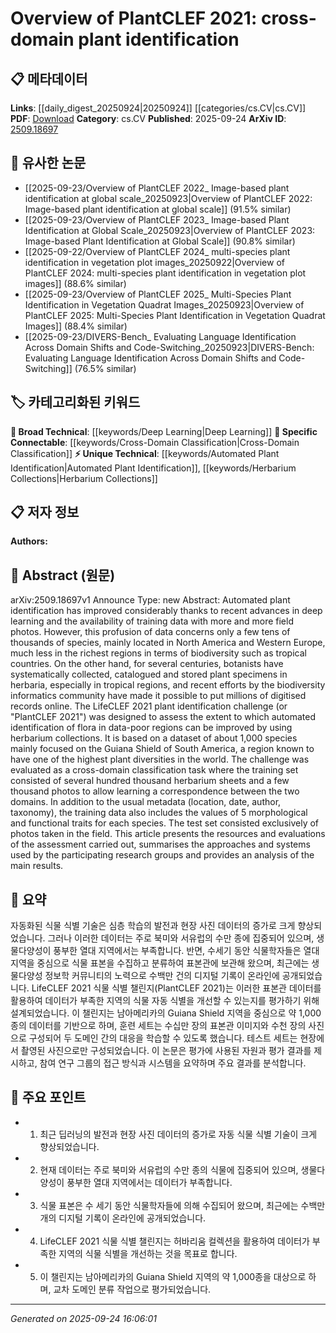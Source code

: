 <!-- KEYWORD_LINKING_METADATA:
{
  "processed_timestamp": "2025-09-24T16:06:01.403676",
  "vocabulary_version": "1.0",
  "selected_keywords": [
    "Deep Learning",
    "Automated Plant Identification",
    "Herbarium Collections",
    "Cross-Domain Classification"
  ],
  "rejected_keywords": [],
  "similarity_scores": {
    "Deep Learning": 0.85,
    "Automated Plant Identification": 0.8,
    "Herbarium Collections": 0.78,
    "Cross-Domain Classification": 0.77
  },
  "extraction_method": "AI_prompt_based",
  "budget_applied": true,
  "candidates_json": {
    "candidates": [
      {
        "surface": "Deep Learning",
        "canonical": "Deep Learning",
        "aliases": [],
        "category": "broad_technical",
        "rationale": "Deep Learning is a core technology enabling automated plant identification, linking to existing research in machine learning.",
        "novelty_score": 0.3,
        "connectivity_score": 0.9,
        "specificity_score": 0.5,
        "link_intent_score": 0.85
      },
      {
        "surface": "Automated Plant Identification",
        "canonical": "Automated Plant Identification",
        "aliases": [
          "Plant Identification"
        ],
        "category": "unique_technical",
        "rationale": "This is the central focus of the paper, offering unique insights into cross-domain identification methods.",
        "novelty_score": 0.7,
        "connectivity_score": 0.65,
        "specificity_score": 0.85,
        "link_intent_score": 0.8
      },
      {
        "surface": "Herbarium Collections",
        "canonical": "Herbarium Collections",
        "aliases": [
          "Herbarium Records"
        ],
        "category": "unique_technical",
        "rationale": "Herbarium Collections are crucial for training data in biodiversity-rich regions, linking to botanical data resources.",
        "novelty_score": 0.65,
        "connectivity_score": 0.7,
        "specificity_score": 0.8,
        "link_intent_score": 0.78
      },
      {
        "surface": "Cross-Domain Classification",
        "canonical": "Cross-Domain Classification",
        "aliases": [
          "Cross-Domain Learning"
        ],
        "category": "specific_connectable",
        "rationale": "Cross-Domain Classification is a key method used in the challenge, connecting to broader machine learning techniques.",
        "novelty_score": 0.55,
        "connectivity_score": 0.75,
        "specificity_score": 0.7,
        "link_intent_score": 0.77
      }
    ],
    "ban_list_suggestions": [
      "biodiversity",
      "photos",
      "metadata"
    ]
  },
  "decisions": [
    {
      "candidate_surface": "Deep Learning",
      "resolved_canonical": "Deep Learning",
      "decision": "linked",
      "scores": {
        "novelty": 0.3,
        "connectivity": 0.9,
        "specificity": 0.5,
        "link_intent": 0.85
      }
    },
    {
      "candidate_surface": "Automated Plant Identification",
      "resolved_canonical": "Automated Plant Identification",
      "decision": "linked",
      "scores": {
        "novelty": 0.7,
        "connectivity": 0.65,
        "specificity": 0.85,
        "link_intent": 0.8
      }
    },
    {
      "candidate_surface": "Herbarium Collections",
      "resolved_canonical": "Herbarium Collections",
      "decision": "linked",
      "scores": {
        "novelty": 0.65,
        "connectivity": 0.7,
        "specificity": 0.8,
        "link_intent": 0.78
      }
    },
    {
      "candidate_surface": "Cross-Domain Classification",
      "resolved_canonical": "Cross-Domain Classification",
      "decision": "linked",
      "scores": {
        "novelty": 0.55,
        "connectivity": 0.75,
        "specificity": 0.7,
        "link_intent": 0.77
      }
    }
  ]
}
-->

# Overview of PlantCLEF 2021: cross-domain plant identification

## 📋 메타데이터

**Links**: [[daily_digest_20250924|20250924]] [[categories/cs.CV|cs.CV]]
**PDF**: [Download](https://arxiv.org/pdf/2509.18697.pdf)
**Category**: cs.CV
**Published**: 2025-09-24
**ArXiv ID**: [2509.18697](https://arxiv.org/abs/2509.18697)

## 🔗 유사한 논문
- [[2025-09-23/Overview of PlantCLEF 2022_ Image-based plant identification at global scale_20250923|Overview of PlantCLEF 2022: Image-based plant identification at global scale]] (91.5% similar)
- [[2025-09-23/Overview of PlantCLEF 2023_ Image-based Plant Identification at Global Scale_20250923|Overview of PlantCLEF 2023: Image-based Plant Identification at Global Scale]] (90.8% similar)
- [[2025-09-22/Overview of PlantCLEF 2024_ multi-species plant identification in vegetation plot images_20250922|Overview of PlantCLEF 2024: multi-species plant identification in vegetation plot images]] (88.6% similar)
- [[2025-09-23/Overview of PlantCLEF 2025_ Multi-Species Plant Identification in Vegetation Quadrat Images_20250923|Overview of PlantCLEF 2025: Multi-Species Plant Identification in Vegetation Quadrat Images]] (88.4% similar)
- [[2025-09-23/DIVERS-Bench_ Evaluating Language Identification Across Domain Shifts and Code-Switching_20250923|DIVERS-Bench: Evaluating Language Identification Across Domain Shifts and Code-Switching]] (76.5% similar)

## 🏷️ 카테고리화된 키워드
**🧠 Broad Technical**: [[keywords/Deep Learning|Deep Learning]]
**🔗 Specific Connectable**: [[keywords/Cross-Domain Classification|Cross-Domain Classification]]
**⚡ Unique Technical**: [[keywords/Automated Plant Identification|Automated Plant Identification]], [[keywords/Herbarium Collections|Herbarium Collections]]

## 📋 저자 정보

**Authors:** 

## 📄 Abstract (원문)

arXiv:2509.18697v1 Announce Type: new 
Abstract: Automated plant identification has improved considerably thanks to recent advances in deep learning and the availability of training data with more and more field photos. However, this profusion of data concerns only a few tens of thousands of species, mainly located in North America and Western Europe, much less in the richest regions in terms of biodiversity such as tropical countries. On the other hand, for several centuries, botanists have systematically collected, catalogued and stored plant specimens in herbaria, especially in tropical regions, and recent efforts by the biodiversity informatics community have made it possible to put millions of digitised records online. The LifeCLEF 2021 plant identification challenge (or "PlantCLEF 2021") was designed to assess the extent to which automated identification of flora in data-poor regions can be improved by using herbarium collections. It is based on a dataset of about 1,000 species mainly focused on the Guiana Shield of South America, a region known to have one of the highest plant diversities in the world. The challenge was evaluated as a cross-domain classification task where the training set consisted of several hundred thousand herbarium sheets and a few thousand photos to allow learning a correspondence between the two domains. In addition to the usual metadata (location, date, author, taxonomy), the training data also includes the values of 5 morphological and functional traits for each species. The test set consisted exclusively of photos taken in the field. This article presents the resources and evaluations of the assessment carried out, summarises the approaches and systems used by the participating research groups and provides an analysis of the main results.

## 📝 요약

자동화된 식물 식별 기술은 심층 학습의 발전과 현장 사진 데이터의 증가로 크게 향상되었습니다. 그러나 이러한 데이터는 주로 북미와 서유럽의 수만 종에 집중되어 있으며, 생물다양성이 풍부한 열대 지역에서는 부족합니다. 반면, 수세기 동안 식물학자들은 열대 지역을 중심으로 식물 표본을 수집하고 분류하여 표본관에 보관해 왔으며, 최근에는 생물다양성 정보학 커뮤니티의 노력으로 수백만 건의 디지털 기록이 온라인에 공개되었습니다. LifeCLEF 2021 식물 식별 챌린지(PlantCLEF 2021)는 이러한 표본관 데이터를 활용하여 데이터가 부족한 지역의 식물 자동 식별을 개선할 수 있는지를 평가하기 위해 설계되었습니다. 이 챌린지는 남아메리카의 Guiana Shield 지역을 중심으로 약 1,000종의 데이터를 기반으로 하며, 훈련 세트는 수십만 장의 표본관 이미지와 수천 장의 사진으로 구성되어 두 도메인 간의 대응을 학습할 수 있도록 했습니다. 테스트 세트는 현장에서 촬영된 사진으로만 구성되었습니다. 이 논문은 평가에 사용된 자원과 평가 결과를 제시하고, 참여 연구 그룹의 접근 방식과 시스템을 요약하며 주요 결과를 분석합니다.

## 🎯 주요 포인트

- 1. 최근 딥러닝의 발전과 현장 사진 데이터의 증가로 자동 식물 식별 기술이 크게 향상되었습니다.
- 2. 현재 데이터는 주로 북미와 서유럽의 수만 종의 식물에 집중되어 있으며, 생물다양성이 풍부한 열대 지역에서는 데이터가 부족합니다.
- 3. 식물 표본은 수 세기 동안 식물학자들에 의해 수집되어 왔으며, 최근에는 수백만 개의 디지털 기록이 온라인에 공개되었습니다.
- 4. LifeCLEF 2021 식물 식별 챌린지는 허바리움 컬렉션을 활용하여 데이터가 부족한 지역의 식물 식별을 개선하는 것을 목표로 합니다.
- 5. 이 챌린지는 남아메리카의 Guiana Shield 지역의 약 1,000종을 대상으로 하며, 교차 도메인 분류 작업으로 평가되었습니다.


---

*Generated on 2025-09-24 16:06:01*